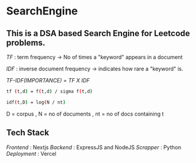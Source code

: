 # SearchEngine

## This is a DSA based Search Engine for Leetcode problems.

*TF* : term frequency -> No of times a "keyword" appears in a document

*IDF* : inverse document frequency -> indicates how rare a "keyword" is.

*TF-IDF(IMPORTANCE) = TF X IDF*

```sh
tf (t,d) = f(t,d) / sigma f(t,d)
```

```sh
idf(t,D) = log(N / nt)
```
D = corpus , N = no of documents , nt = no of docs containing t 



## Tech Stack 

*Frontend* : Nextjs 
*Backend* : ExpressJS and NodeJS
*Scrapper* : Python
*Deployment* : Vercel
